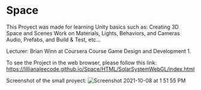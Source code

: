 # Space
This Proyect was made for learning Unity basics such as:
Creating 3D Space and Scenes
Work on Materials, Lights, Behaviors, and Cameras
Audio, Prefabs, and Build & Test, etc...

Lecturer: Brian Winn at Coursera Course Game Design and Development 1.

 To see the Project in the web browser, please follow this link: https://lillianaleecode.github.io/Space/HTML/SolarSystemWebGL/index.html
 
 Screenshot of the small proyect:
![Screenshot 2021-10-08 at 1 51 55 PM](https://user-images.githubusercontent.com/79201032/136552208-40fe280c-f409-42c0-8c09-5d81f1789fe9.png)
